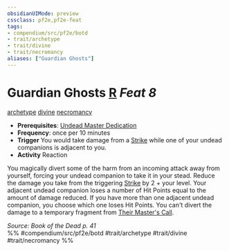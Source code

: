 ```yaml
---
obsidianUIMode: preview
cssclass: pf2e,pf2e-feat
tags:
- compendium/src/pf2e/botd
- trait/archetype
- trait/divine
- trait/necromancy
aliases: ["Guardian Ghosts"]
---
```

# Guardian Ghosts  [R](/rules/core-rulebook/chapter-9-playing-the-game.md#Actions "Reaction") *Feat 8*  
[archetype](/rules/traits/archetype.md)  [divine](/rules/traits/divine.md)  [necromancy](/rules/traits/necromancy.md)  

- **Prerequisites**: [Undead Master Dedication](/compendium/feats/undead-master-dedication-botd.md)
- **Frequency**: once per 10 minutes
- **Trigger** You would take damage from a [Strike](/rules/actions/strike.md) while one of your undead companions is adjacent to you.
- **Activity** Reaction

You magically divert some of the harm from an incoming attack away from yourself, forcing your undead companion to take it in your stead. Reduce the damage you take from the triggering [Strike](/rules/actions/strike.md) by 2 + your level. Your adjacent undead companion loses a number of Hit Points equal to the amount of damage reduced. If you have more than one adjacent undead companion, you choose which one loses Hit Points. You can't divert the damage to a temporary fragment from [Their Master's Call](/compendium/feats/their-masters-call-botd.md).

*Source: Book of the Dead p. 41*  
%% #compendium/src/pf2e/botd #trait/archetype #trait/divine #trait/necromancy %%